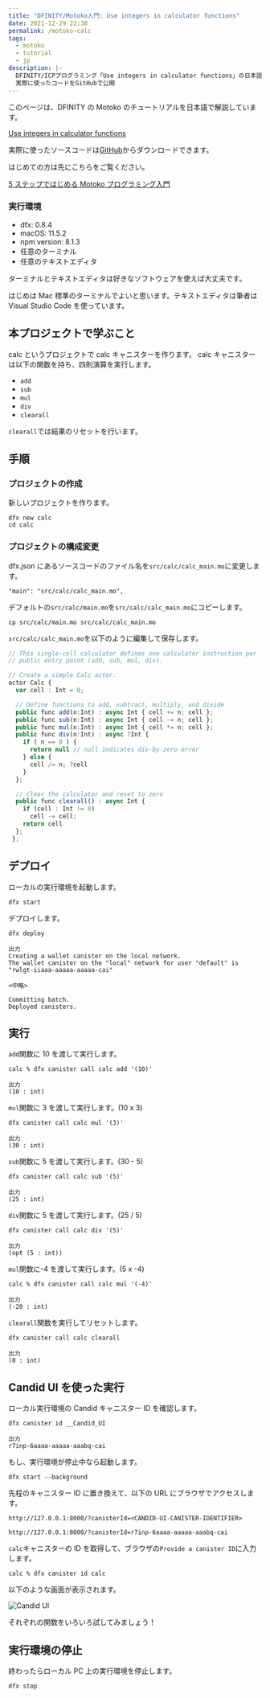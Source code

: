 ```yaml
---
title: "DFINITY/Motoko入門: Use integers in calculator functions"
date: 2021-12-29 22:38
permalink: /motoko-calc
tags:
  - motoko
  - tutorial
  - jp
description: |-
  DFINITY/ICPプログラミング「Use integers in calculator functions」の日本語解説
  実際に使ったコードをGitHubで公開
---
```


このページは、DFINITY の Motoko のチュートリアルを日本語で解説しています。

[Use integers in calculator functions](https://smartcontracts.org/docs/developers-guide/tutorials/calculator.html)

実際に使ったソースコードは[GitHub](https://github.com/smacon-dev/motoko-tutorial/tree/main/calc)からダウンロードできます。

はじめての方は先にこちらをご覧ください。

[5 ステップではじめる Motoko プログラミング入門](/hello-motoko)

### 実行環境

- dfx: 0.8.4
- macOS: 11.5.2
- npm version: 8.1.3
- 任意のターミナル
- 任意のテキストエディタ

ターミナルとテキストエディタは好きなソフトウェアを使えば大丈夫です。

はじめは Mac 標準のターミナルでよいと思います。テキストエディタは筆者は Visual Studio Code を使っています。

## 本プロジェクトで学ぶこと

calc というプロジェクトで calc キャニスターを作ります。
calc キャニスターは以下の関数を持ち、四則演算を実行します。

- `add`
- `sub`
- `mul`
- `div`
- `clearall`

`clearall`では結果のリセットを行います。

## 手順

### プロジェクトの作成

新しいプロジェクトを作ります。

```
dfx new calc
cd calc
```

### プロジェクトの構成変更

dfx.json にあるソースコードのファイル名を`src/calc/calc_main.mo`に変更します。

```
"main": "src/calc/calc_main.mo",
```

デフォルトの`src/calc/main.mo`を`src/calc/calc_main.mo`にコピーします。

```
cp src/calc/main.mo src/calc/calc_main.mo
```

`src/calc/calc_main.mo`を以下のように編集して保存します。

```ts
// This single-cell calculator defines one calculator instruction per
// public entry point (add, sub, mul, div).

// Create a simple Calc actor.
actor Calc {
  var cell : Int = 0;

  // Define functions to add, subtract, multiply, and divide
  public func add(n:Int) : async Int { cell += n; cell };
  public func sub(n:Int) : async Int { cell -= n; cell };
  public func mul(n:Int) : async Int { cell *= n; cell };
  public func div(n:Int) : async ?Int {
    if ( n == 0 ) {
      return null // null indicates div-by-zero error
    } else {
      cell /= n; ?cell
    }
  };

  // Clear the calculator and reset to zero
  public func clearall() : async Int {
    if (cell : Int != 0)
      cell -= cell;
    return cell
  };
 };
```

## デプロイ

ローカルの実行環境を起動します。

```
dfx start
```

デプロイします。

```
dfx deploy
```

```
出力
Creating a wallet canister on the local network.
The wallet canister on the "local" network for user "default" is "rwlgt-iiaaa-aaaaa-aaaaa-cai"

<中略>

Committing batch.
Deployed canisters.
```

## 実行

`add`関数に 10 を渡して実行します。

```
calc % dfx canister call calc add '(10)'
```

```
出力
(10 : int)
```

`mul`関数に 3 を渡して実行します。(10 x 3)

```
dfx canister call calc mul '(3)'
```

```
出力
(30 : int)
```

`sub`関数に 5 を渡して実行します。(30 - 5)

```
dfx canister call calc sub '(5)'
```

```
出力
(25 : int)
```

`div`関数に 5 を渡して実行します。(25 / 5)

```
dfx canister call calc div '(5)'
```

```
出力
(opt (5 : int))
```

`mul`関数に-4 を渡して実行します。(5 x -4)

```
calc % dfx canister call calc mul '(-4)'
```

```
出力
(-20 : int)
```

`clearall`関数を実行してリセットします。

```
dfx canister call calc clearall
```

```
出力
(0 : int)
```

## Candid UI を使った実行

ローカル実行環境の Candid キャニスター ID を確認します。

```
dfx canister id __Candid_UI
```

```
出力
r7inp-6aaaa-aaaaa-aaabq-cai
```

もし、実行環境が停止中なら起動します。

```
dfx start --background
```

先程のキャニスター ID に置き換えて、以下の URL にブラウザでアクセスします。

```
http://127.0.0.1:8000/?canisterId=<CANDID-UI-CANISTER-IDENTIFIER>
```

```
http://127.0.0.1:8000/?canisterId=r7inp-6aaaa-aaaaa-aaabq-cai
```

`calc`キャニスターの ID を取得して、ブラウザの`Provide a canister ID`に入力します。

```
calc % dfx canister id calc
```

以下のような画面が表示されます。

![Candid UI](/media/motoko-calc/2.png)

それぞれの関数をいろいろ試してみましょう！

## 実行環境の停止

終わったらローカル PC 上の実行環境を停止します。

```
dfx stop
```
